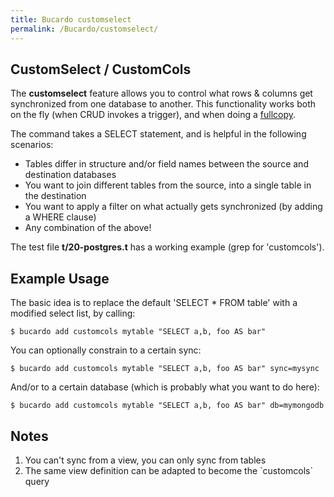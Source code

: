 ```yaml
---
title: Bucardo customselect
permalink: /Bucardo/customselect/
---
```


CustomSelect / CustomCols
-------------------------

The **customselect** feature allows you to control what rows & columns get synchronized from one database to another. This functionality works both on the fly (when CRUD invokes a trigger), and when doing a [fullcopy](/Bucardo/fullcopy "wikilink").

The command takes a SELECT statement, and is helpful in the following scenarios:

-   Tables differ in structure and/or field names between the source and destination databases
-   You want to join different tables from the source, into a single table in the destination
-   You want to apply a filter on what actually gets synchronized (by adding a WHERE clause)
-   Any combination of the above!

The test file **t/20-postgres.t** has a working example (grep for 'customcols').

Example Usage
-------------

The basic idea is to replace the default 'SELECT \* FROM table' with a modified select list, by calling:

`$ bucardo add customcols mytable "SELECT a,b, foo AS bar"`

You can optionally constrain to a certain sync:

`$ bucardo add customcols mytable "SELECT a,b, foo AS bar" sync=mysync`

And/or to a certain database (which is probably what you want to do here):

`$ bucardo add customcols mytable "SELECT a,b, foo AS bar" db=mymongodb`

Notes
-----

1.  You can't sync from a view, you can only sync from tables
2.  The same view definition can be adapted to become the \`customcols\` query
